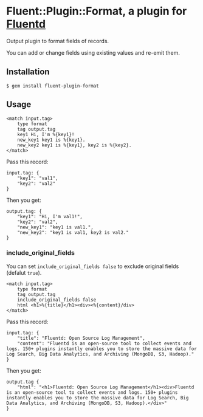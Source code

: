 # Fluent::Plugin::Format, a plugin for [Fluentd](http://fluentd.org)

Output plugin to format fields of records.

You can add or change fields using existing values and re-emit them.

## Installation

    $ gem install fluent-plugin-format

## Usage

    <match input.tag>
        type format
        tag output.tag
        key1 Hi, I'm %{key1}!
        new_key1 key1 is %{key1}.
        new_key2 key1 is %{key1}, key2 is %{key2}.
    </match>

Pass this record:

    input.tag: {
        "key1": "val1",
        "key2": "val2"
    }

Then you get:

    output.tag: {
        "key1": "Hi, I'm val1!",
        "key2": "val2",
        "new_key1": "key1 is val1.",
        "new_key2": "key1 is val1, key2 is val2."
    }

### include_original_fields

You can set `include_original_fields false` to exclude original fields (defalut `true`).

    <match input.tag>
        type format
        tag output.tag
        include_original_fields false
        html <h1>%{title}</h1><div><%{content}/div>
    </match>

Pass this record:

    input.tag: {
        "title": "Fluentd: Open Source Log Management",
        "content": "Fluentd is an open-source tool to collect events and logs. 150+ plugins instantly enables you to store the massive data for Log Search, Big Data Analytics, and Archiving (MongoDB, S3, Hadoop)."
    }

Then you get:

    output.tag {
        "html": "<h1>Fluentd: Open Source Log Management</h1><div>Fluentd is an open-source tool to collect events and logs. 150+ plugins instantly enables you to store the massive data for Log Search, Big Data Analytics, and Archiving (MongoDB, S3, Hadoop).</div>"
    }